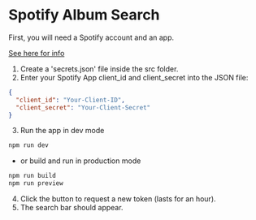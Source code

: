 # Spotify Album Search

First, you will need a Spotify account and an app.

[See here for info](https://developer.spotify.com/documentation/web-api/tutorials/getting-started#create-an-app)

1. Create a 'secrets.json' file inside the src folder.
2. Enter your Spotify App client_id and client_secret into the JSON file:

```json
{
  "client_id": "Your-Client-ID",
  "client_secret": "Your-Client-Secret"
}
```

3. Run the app in dev mode

```bash
npm run dev
```

- or build and run in production mode

```bash
npm run build
npm run preview
```

4. Click the button to request a new token (lasts for an hour).
5. The search bar should appear.